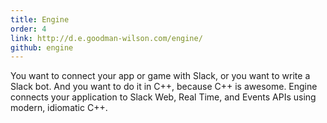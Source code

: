 ```yaml
---
title: Engine
order: 4
link: http://d.e.goodman-wilson.com/engine/
github: engine
---
```


You want to connect your app or game with Slack, or you want to write a Slack bot. And you want to do it in C++,
because C++ is awesome. Engine connects your application to Slack Web, Real Time, and Events APIs using modern,
idiomatic C++.